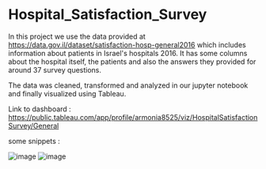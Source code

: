# Hospital_Satisfaction_Survey
In this project we use the data provided at https://data.gov.il/dataset/satisfaction-hosp-general2016 which includes information about patients in Israel's hospitals 2016. It has some columns about the hospital itself, the patients and also the answers they provided for around 37 survey questions. 

The data was cleaned, transformed and analyzed in our jupyter notebook and finally visualized using Tableau.

Link to dashboard : https://public.tableau.com/app/profile/armonia8525/viz/HospitalSatisfactionSurvey/General

some snippets : 

![image](https://user-images.githubusercontent.com/90179810/197339321-372adb8e-2060-4208-b85f-d5df1221f8be.png)
![image](https://user-images.githubusercontent.com/90179810/197339345-6734215b-b635-47f7-9f62-3f7809daaa70.png)

